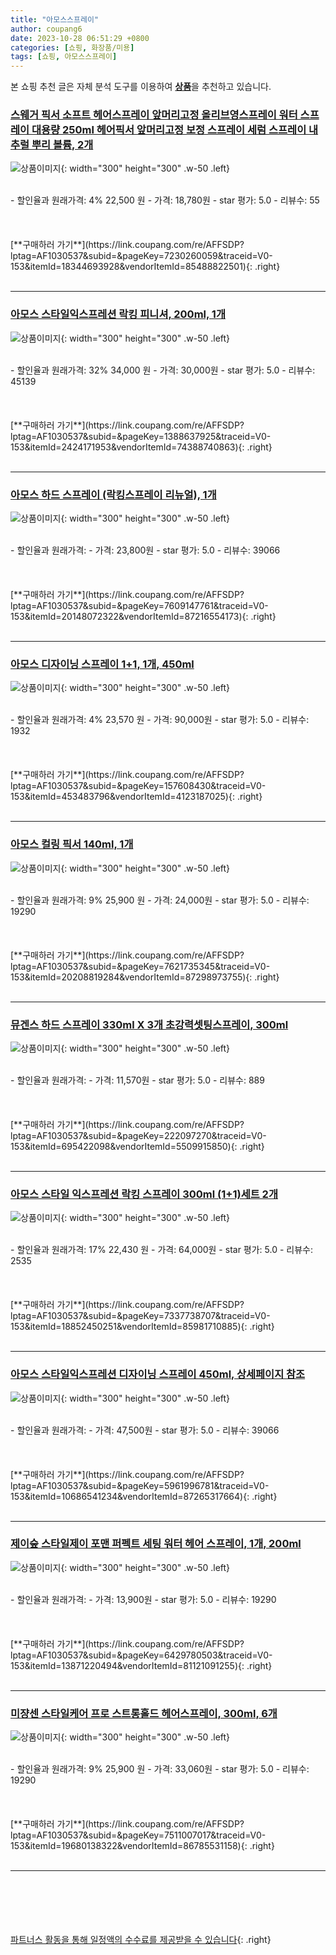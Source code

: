 ```yaml
---
title: "아모스스프레이"
author: coupang6
date: 2023-10-28 06:51:29 +0800
categories: [쇼핑, 화장품/미용]
tags: [쇼핑, 아모스스프레이]
---
```


본 쇼핑 추천 글은 자체 분석 도구를 이용하여 [**상품**](https://link.coupang.com/a/bao1ui)을 추천하고 있습니다.

### [스웨거 픽서 소프트 헤어스프레이 앞머리고정 올리브영스프레이 워터 스프레이 대용량 250ml 헤어픽서 앞머리고정 보정 스프레이 세럼 스프레이 내추럴 뿌리 볼륨, 2개](https://link.coupang.com/re/AFFSDP?lptag=AF1030537&subid=&pageKey=7230260059&traceid=V0-153&itemId=18344693928&vendorItemId=85488822501)

![상품이미지](https://thumbnail9.coupangcdn.com/thumbnails/remote/230x230ex/image/vendor_inventory/ce72/c163dcf976ea9d95d4fcbb30ccf5d289b128218cd3d9bd256acdb8faf28a.jpg){: width="300" height="300" .w-50 .left}


<br>
- 할인율과 원래가격: 4%  22,500   원
- 가격: 18,780원
- star 평가: 5.0
- 리뷰수: 55
<br>
<br>
<br>
<br>
[**구매하러 가기**](https://link.coupang.com/re/AFFSDP?lptag=AF1030537&subid=&pageKey=7230260059&traceid=V0-153&itemId=18344693928&vendorItemId=85488822501){: .right}
<br>
<br>

---

### [아모스 스타일익스프레션 락킹 피니셔, 200ml, 1개](https://link.coupang.com/re/AFFSDP?lptag=AF1030537&subid=&pageKey=1388637925&traceid=V0-153&itemId=2424171953&vendorItemId=74388740863)

![상품이미지](https://thumbnail8.coupangcdn.com/thumbnails/remote/230x230ex/image/vendor_inventory/ab06/5304e11f6790a745483917356aa2fd472da26255baabcf8be17c38c71151.jpg){: width="300" height="300" .w-50 .left}


<br>
- 할인율과 원래가격: 32%  34,000   원
- 가격: 30,000원
- star 평가: 5.0
- 리뷰수: 45139
<br>
<br>
<br>
<br>
[**구매하러 가기**](https://link.coupang.com/re/AFFSDP?lptag=AF1030537&subid=&pageKey=1388637925&traceid=V0-153&itemId=2424171953&vendorItemId=74388740863){: .right}
<br>
<br>

---

### [아모스 하드 스프레이 (락킹스프레이 리뉴얼), 1개](https://link.coupang.com/re/AFFSDP?lptag=AF1030537&subid=&pageKey=7609147761&traceid=V0-153&itemId=20148072322&vendorItemId=87216554173)

![상품이미지](https://thumbnail10.coupangcdn.com/thumbnails/remote/230x230ex/image/vendor_inventory/8f07/87ad981eb02580820d3ea73f179a47e00558b33326c44a7a470a48e23e2c.png){: width="300" height="300" .w-50 .left}


<br>
- 할인율과 원래가격: 
- 가격: 23,800원
- star 평가: 5.0
- 리뷰수: 39066
<br>
<br>
<br>
<br>
[**구매하러 가기**](https://link.coupang.com/re/AFFSDP?lptag=AF1030537&subid=&pageKey=7609147761&traceid=V0-153&itemId=20148072322&vendorItemId=87216554173){: .right}
<br>
<br>

---

### [아모스 디자이닝 스프레이 1+1, 1개, 450ml](https://link.coupang.com/re/AFFSDP?lptag=AF1030537&subid=&pageKey=157608430&traceid=V0-153&itemId=453483796&vendorItemId=4123187025)

![상품이미지](https://thumbnail7.coupangcdn.com/thumbnails/remote/230x230ex/image/vendor_inventory/5c23/331f6e4d93fd253374cec655177d097e2fe4845e74890defb658309ed2f2.jpg){: width="300" height="300" .w-50 .left}


<br>
- 할인율과 원래가격: 4%  23,570   원
- 가격: 90,000원
- star 평가: 5.0
- 리뷰수: 1932
<br>
<br>
<br>
<br>
[**구매하러 가기**](https://link.coupang.com/re/AFFSDP?lptag=AF1030537&subid=&pageKey=157608430&traceid=V0-153&itemId=453483796&vendorItemId=4123187025){: .right}
<br>
<br>

---

### [아모스 컬링 픽서 140ml, 1개](https://link.coupang.com/re/AFFSDP?lptag=AF1030537&subid=&pageKey=7621735345&traceid=V0-153&itemId=20208819284&vendorItemId=87298973755)

![상품이미지](https://thumbnail6.coupangcdn.com/thumbnails/remote/230x230ex/image/vendor_inventory/8e1a/8e1c7731135ba8860bfd9ef59ac5a5aebfd19f4d0e3b455f84ed5a24112c.jpg){: width="300" height="300" .w-50 .left}


<br>
- 할인율과 원래가격: 9%  25,900   원
- 가격: 24,000원
- star 평가: 5.0
- 리뷰수: 19290
<br>
<br>
<br>
<br>
[**구매하러 가기**](https://link.coupang.com/re/AFFSDP?lptag=AF1030537&subid=&pageKey=7621735345&traceid=V0-153&itemId=20208819284&vendorItemId=87298973755){: .right}
<br>
<br>

---

### [뮤겐스 하드 스프레이 330ml X 3개 초강력셋팅스프레이, 300ml](https://link.coupang.com/re/AFFSDP?lptag=AF1030537&subid=&pageKey=222097270&traceid=V0-153&itemId=695422098&vendorItemId=5509915850)

![상품이미지](https://thumbnail9.coupangcdn.com/thumbnails/remote/230x230ex/image/vendor_inventory/c6ff/a80e4405404c05f00f7649e5a6726997949050af503b88bf9fc27409da32.jpg){: width="300" height="300" .w-50 .left}


<br>
- 할인율과 원래가격: 
- 가격: 11,570원
- star 평가: 5.0
- 리뷰수: 889
<br>
<br>
<br>
<br>
[**구매하러 가기**](https://link.coupang.com/re/AFFSDP?lptag=AF1030537&subid=&pageKey=222097270&traceid=V0-153&itemId=695422098&vendorItemId=5509915850){: .right}
<br>
<br>

---

### [아모스 스타일 익스프레션 락킹 스프레이 300ml (1+1)세트 2개](https://link.coupang.com/re/AFFSDP?lptag=AF1030537&subid=&pageKey=7337738707&traceid=V0-153&itemId=18852450251&vendorItemId=85981710885)

![상품이미지](https://thumbnail10.coupangcdn.com/thumbnails/remote/230x230ex/image/vendor_inventory/fe80/dccc67935c353670e45f28ba4e7c17dfdd870adaae8829130dfa7d3a54b5.png){: width="300" height="300" .w-50 .left}


<br>
- 할인율과 원래가격: 17%  22,430   원
- 가격: 64,000원
- star 평가: 5.0
- 리뷰수: 2535
<br>
<br>
<br>
<br>
[**구매하러 가기**](https://link.coupang.com/re/AFFSDP?lptag=AF1030537&subid=&pageKey=7337738707&traceid=V0-153&itemId=18852450251&vendorItemId=85981710885){: .right}
<br>
<br>

---

### [아모스 스타일익스프레션 디자이닝 스프레이 450ml, 상세페이지 참조](https://link.coupang.com/re/AFFSDP?lptag=AF1030537&subid=&pageKey=5961996781&traceid=V0-153&itemId=10686541234&vendorItemId=87265317664)

![상품이미지](https://thumbnail6.coupangcdn.com/thumbnails/remote/230x230ex/image/vendor_inventory/0b6b/9286014e70429b087083fbc024349a53da082cf5e216e4fdf8f738179f81.png){: width="300" height="300" .w-50 .left}


<br>
- 할인율과 원래가격: 
- 가격: 47,500원
- star 평가: 5.0
- 리뷰수: 39066
<br>
<br>
<br>
<br>
[**구매하러 가기**](https://link.coupang.com/re/AFFSDP?lptag=AF1030537&subid=&pageKey=5961996781&traceid=V0-153&itemId=10686541234&vendorItemId=87265317664){: .right}
<br>
<br>

---

### [제이숲 스타일제이 포맨 퍼펙트 세팅 워터 헤어 스프레이, 1개, 200ml](https://link.coupang.com/re/AFFSDP?lptag=AF1030537&subid=&pageKey=6429780503&traceid=V0-153&itemId=13871220494&vendorItemId=81121091255)

![상품이미지](https://thumbnail9.coupangcdn.com/thumbnails/remote/230x230ex/image/retail/images/1928004931896392-c7614db0-fbcc-4ed2-8402-b139d1eaf0b9.jpg){: width="300" height="300" .w-50 .left}


<br>
- 할인율과 원래가격: 
- 가격: 13,900원
- star 평가: 5.0
- 리뷰수: 19290
<br>
<br>
<br>
<br>
[**구매하러 가기**](https://link.coupang.com/re/AFFSDP?lptag=AF1030537&subid=&pageKey=6429780503&traceid=V0-153&itemId=13871220494&vendorItemId=81121091255){: .right}
<br>
<br>

---

### [미쟝센 스타일케어 프로 스트롱홀드 헤어스프레이, 300ml, 6개](https://link.coupang.com/re/AFFSDP?lptag=AF1030537&subid=&pageKey=7511007017&traceid=V0-153&itemId=19680138322&vendorItemId=86785531158)

![상품이미지](https://thumbnail8.coupangcdn.com/thumbnails/remote/230x230ex/image/retail/images/92357f31-6fa8-4bb4-813b-b0934db1ce272241418097535001356.png){: width="300" height="300" .w-50 .left}


<br>
- 할인율과 원래가격: 9%  25,900   원
- 가격: 33,060원
- star 평가: 5.0
- 리뷰수: 19290
<br>
<br>
<br>
<br>
[**구매하러 가기**](https://link.coupang.com/re/AFFSDP?lptag=AF1030537&subid=&pageKey=7511007017&traceid=V0-153&itemId=19680138322&vendorItemId=86785531158){: .right}
<br>
<br>

---
<br><br><br><br><br> [파트너스 활동을 통해 일정액의 수수료를 제공받을 수 있습니다](https://link.coupang.com/a/bao1ui){: .right}